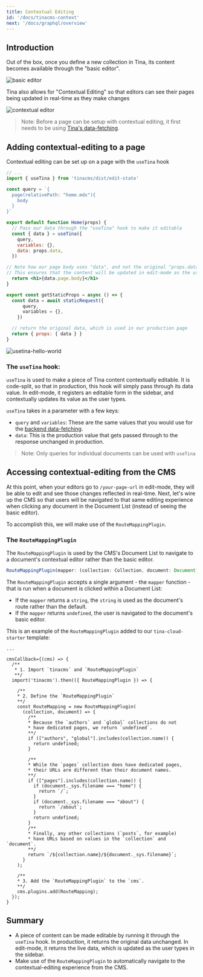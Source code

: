 ```yaml
---
title: Contextual Editing
id: '/docs/tinacms-context'
next: '/docs/graphql/overview'
---
```


## Introduction

Out of the box, once you define a new collection in Tina, its content becomes available through the "basic editor".

![basic editor](https://res.cloudinary.com/forestry-demo/image/upload/v1647455231/tina-io/docs/basic-editor.png)

Tina also allows for "Contextual Editing" so that editors can see their pages being updated in real-time as they make changes

![contextual editor](https://res.cloudinary.com/forestry-demo/image/upload/v1647455231/tina-io/docs/contextual-editing.png)

> Note: Before a page can be setup with contextual editing, it first needs to be using [Tina's data-fetching](/docs/features/data-fetching/).

## Adding contextual-editing to a page

Contextual editing can be set up on a page with the `useTina` hook

```jsx
// ...
import { useTina } from 'tinacms/dist/edit-state'

const query = `{
  page(relativePath: "home.mdx"){
    body
  }
}`

export default function Home(props) {
  // Pass our data through the "useTina" hook to make it editable
  const { data } = useTina({
    query,
    variables: {},
    data: props.data,
  })

// Note how our page body uses "data", and not the original "props.data".
// This ensures that the content will be updated in edit-mode as the user types
  return <h1>{data.page.body}</h1>
}

export const getStaticProps = async () => {
  const data = await staticRequest({
      query,
      variables = {},
    })

  // return the original data, which is used in our production page
  return { props: { data } }
}
```

![usetina-hello-world](https://res.cloudinary.com/forestry-demo/image/upload/q_32/v1643294947/tina-io/hello-world.png)

### The `useTina` hook:

`useTina` is used to make a piece of Tina content contextually editable. It is code-split, so that in production, this hook will simply pass through its data value. In edit-mode, it registers an editable form in the sidebar, and contextually updates its value as the user types.

`useTina` takes in a parameter with a few keys:

- `query` and `variables`: These are the same values that you would use for the [backend data-fetching](/docs/features/data-fetching/).
- `data`: This is the production value that gets passed through to the response unchanged in production.

> Note: Only queries for individual documents can be used with `useTina`

## Accessing contextual-editing from the CMS

At this point, when your editors go to `/your-page-url` in edit-mode, they will be able to edit and see those changes reflected in real-time. Next, let's wire up the CMS so that users will be navigated to that same editing experience when clicking any document in the Document List (instead of seeing the basic editor).

To accomplish this, we will make use of the `RouteMappingPlugin`.

### The `RouteMappingPlugin`

The `RouteMappingPlugin` is used by the CMS's Document List to navigate to a document's contextual editor rather than the basic editor.

```ts
RouteMappingPlugin(mapper: (collection: Collection, document: Document) => string | undefined)
```

The `RouteMappingPlugin` accepts a single argument - the `mapper` function - that is run when a document is clicked within a Document List:

- If the `mapper` returns a `string`, the `string` is used as the document's route rather than the default.
- If the `mapper` returns `undefined`, the user is navigated to the document's basic editor.

This is an example of the `RouteMappingPlugin` added to our `tina-cloud-starter` template:

```tsx
...

cmsCallback={(cms) => {
  /**
   * 1. Import `tinacms` and `RouteMappingPlugin`
   **/
  import('tinacms').then(({ RouteMappingPlugin }) => {

    /**
    * 2. Define the `RouteMappingPlugin`
    **/
    const RouteMapping = new RouteMappingPlugin(
      (collection, document) => {
        /**
        * Because the `authors` and `global` collections do not
        * have dedicated pages, we return `undefined`.
        **/
        if (["authors", "global"].includes(collection.name)) {
          return undefined;
        }

        /**
        * While the `pages` collection does have dedicated pages,
        * their URLs are different than their document names.
        **/
        if (["pages"].includes(collection.name)) {
          if (document._sys.filename === "home") {
            return `/`;
          }
          if (document._sys.filename === "about") {
            return `/about`;
          }
          return undefined;
        }
        /**
        * Finally, any other collections (`posts`, for example)
        * have URLs based on values in the `collection` and `document`.
        **/
        return `/${collection.name}/${document._sys.filename}`;
      }
    );

    /**
    * 3. Add the `RouteMappingPlugin` to the `cms`.
    **/
    cms.plugins.add(RouteMapping);
  });
}
```

## Summary

- A piece of content can be made editable by running it through the `useTina` hook. In production, it returns the original data unchanged. In edit-mode, it returns the live data, which is updated as the user types in the sidebar.
- Make use of the `RouteMappingPlugin` to automatically navigate to the contextual-editing experience from the CMS.
